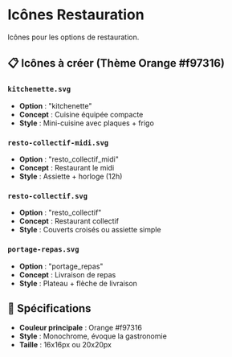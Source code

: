 # Icônes Restauration

Icônes pour les options de restauration.

## 📋 Icônes à créer (Thème Orange #f97316)

### `kitchenette.svg`
- **Option** : "kitchenette"
- **Concept** : Cuisine équipée compacte
- **Style** : Mini-cuisine avec plaques + frigo

### `resto-collectif-midi.svg`
- **Option** : "resto_collectif_midi"
- **Concept** : Restaurant le midi
- **Style** : Assiette + horloge (12h)

### `resto-collectif.svg`
- **Option** : "resto_collectif"
- **Concept** : Restaurant collectif
- **Style** : Couverts croisés ou assiette simple

### `portage-repas.svg`
- **Option** : "portage_repas"
- **Concept** : Livraison de repas
- **Style** : Plateau + flèche de livraison

## 🎨 Spécifications
- **Couleur principale** : Orange #f97316
- **Style** : Monochrome, évoque la gastronomie
- **Taille** : 16x16px ou 20x20px